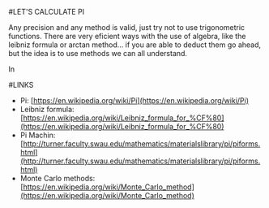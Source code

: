 #LET'S CALCULATE PI

Any precision and any method is valid, just try not to use trigonometric functions. There are very eficient ways with the use of algebra, like the leibniz formula or arctan method... if you are able to deduct them go ahead, but the idea is to use methods we can all understand.

In

#LINKS
- Pi: [https://en.wikipedia.org/wiki/Pi](https://en.wikipedia.org/wiki/Pi)
- Leibniz formula: [https://en.wikipedia.org/wiki/Leibniz_formula_for_%CF%80](https://en.wikipedia.org/wiki/Leibniz_formula_for_%CF%80)
- Pi Machin: [http://turner.faculty.swau.edu/mathematics/materialslibrary/pi/piforms.html](http://turner.faculty.swau.edu/mathematics/materialslibrary/pi/piforms.html)
- Monte Carlo methods: [https://en.wikipedia.org/wiki/Monte_Carlo_method](https://en.wikipedia.org/wiki/Monte_Carlo_method)
